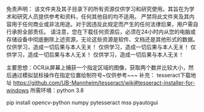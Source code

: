 免责声明：
该文件夹及其子目录下的所有资源仅供学习和研究使用。其旨在为学术和研究人员提供参考和资料，任何其他目的均不适用。
严禁将此文件夹及其内容用于任何商业或非法用途。对于因违反此规定而产生的任何法律后果，用户需自行承担全部责任。
请注意，您在下载任何资源后，必须在24小时内从您的电脑或存储设备中彻底删除上述资源，无论这些资源是软件、文档还是其他形式的数据。
仅供学习，造成一切后果与本人无关！
仅供学习，造成一切后果与本人无关！
仅供学习，造成一切后果与本人无关！
仅供学习，造成一切后果与本人无关！

主要思想：OCR从屏幕上捕获一个指定区域的图像，获取两个数并比较大小，然后通过模拟鼠标操作在指定位置绘制符号~仅供参考~~~
补充：
tesseract下载地址
https://github.com/UB-Mannheim/tesseract/wiki#tesseract-installer-for-windows
所需环境：python 3.8   

pip install opencv-python numpy pytesseract mss pyautogui

